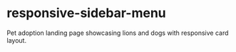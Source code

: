 # responsive-sidebar-menu
Pet adoption landing page showcasing lions and dogs with responsive card layout.
